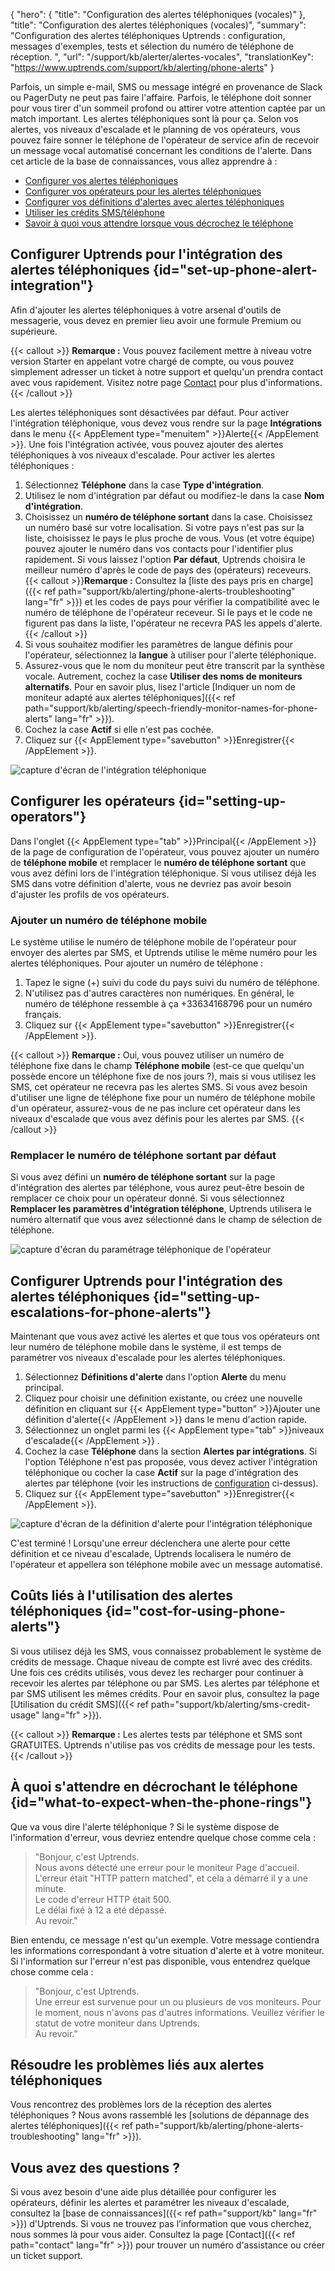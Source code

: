 {
  "hero": {
    "title": "Configuration des alertes téléphoniques (vocales)"
  },
  "title": "Configuration des alertes téléphoniques (vocales)",
"summary": "Configuration des alertes téléphoniques Uptrends : configuration, messages d'exemples, tests et sélection du numéro de téléphone de réception. ",
  "url": "/support/kb/alerter/alertes-vocales",
  "translationKey": "https://www.uptrends.com/support/kb/alerting/phone-alerts"
}

Parfois, un simple e-mail, SMS ou message intégré en provenance de Slack ou PagerDuty ne peut pas faire l'affaire. Parfois, le téléphone doit sonner pour vous tirer d'un sommeil profond ou attirer votre attention captée par un match important. Les alertes téléphoniques sont là pour ça. Selon vos alertes, vos niveaux d'escalade et le planning de vos opérateurs, vous pouvez faire sonner le téléphone de l'opérateur de service afin de recevoir un message vocal automatisé concernant les conditions de l'alerte. Dans cet article de la base de connaissances, vous allez apprendre à :

- [Configurer vos alertes téléphoniques](#set-up-phone-alert-integration)
- [Configurer vos opérateurs pour les alertes téléphoniques](#setting-up-operators)
- [Configurer vos définitions d'alertes avec alertes téléphoniques](#setting-up-escalations-for-phone-alerts)
- [Utiliser les crédits SMS/téléphone](#cost-for-using-phone-alerts)
- [Savoir à quoi vous attendre lorsque vous décrochez le téléphone](#what-to-expect-when-the-phone-rings)

## Configurer Uptrends pour l'intégration des alertes téléphoniques {id="set-up-phone-alert-integration"}

Afin d'ajouter les alertes téléphoniques à votre arsenal d'outils de messagerie, vous devez en premier lieu avoir une formule Premium ou supérieure.

{{< callout >}}
**Remarque :** Vous pouvez facilement mettre à niveau votre version Starter en appelant votre chargé de compte, ou vous pouvez simplement adresser un ticket à notre support et quelqu'un prendra contact avec vous rapidement. Visitez notre page [Contact](https://www.uptrends.com/contact) pour plus d'informations.
{{< /callout >}}

Les alertes téléphoniques sont désactivées par défaut. Pour activer l'intégration téléphonique, vous devez vous rendre sur la page **Intégrations** dans le menu {{< AppElement type="menuitem" >}}Alerte{{< /AppElement >}}. Une fois l'intégration activée, vous pouvez ajouter des alertes téléphoniques à vos niveaux d'escalade. Pour activer les alertes téléphoniques :

1. Sélectionnez **Téléphone** dans la case **Type d'intégration**.
2. Utilisez le nom d'intégration par défaut ou modifiez-le dans la case **Nom d'intégration**.
3. Choisissez un **numéro de téléphone sortant** dans la case. Choisissez un numéro basé sur votre localisation. Si votre pays n'est pas sur la liste, choisissez le pays le plus proche de vous. Vous (et votre équipe) pouvez ajouter le numéro dans vos contacts pour l'identifier plus rapidement. Si vous laissez l'option **Par défaut**, Uptrends choisira le meilleur numéro d'après le code de pays des (opérateurs) receveurs.  
   {{< callout >}}**Remarque :** Consultez la [liste des pays pris en charge]({{< ref path="support/kb/alerting/phone-alerts-troubleshooting" lang="fr" >}}) et les codes de pays pour vérifier la compatibilité avec le numéro de téléphone de l'opérateur receveur. Si le pays et le code ne figurent pas dans la liste, l'opérateur ne recevra PAS les appels d'alerte. {{< /callout >}}
4. Si vous souhaitez modifier les paramètres de langue définis pour l'opérateur, sélectionnez la **langue** à utiliser pour l'alerte téléphonique.
5. Assurez-vous que le nom du moniteur peut être transcrit par la synthèse vocale. Autrement, cochez la case **Utiliser des noms de moniteurs alternatifs**. Pour en savoir plus, lisez l'article [Indiquer un nom de moniteur adapté aux alertes téléphoniques]({{< ref path="support/kb/alerting/speech-friendly-monitor-names-for-phone-alerts" lang="fr" >}}).
6. Cochez la case **Actif** si elle n'est pas cochée.
7. Cliquez sur {{< AppElement type="savebutton" >}}Enregistrer{{< /AppElement >}}.

![capture d'écran de l'intégration téléphonique](/img/content/scr_integrations-phone.min.png)

## Configurer les opérateurs {id="setting-up-operators"}

Dans l'onglet {{< AppElement type="tab" >}}Principal{{< /AppElement >}} de la page de configuration de l'opérateur, vous pouvez ajouter un numéro de **téléphone mobile** et remplacer le **numéro de téléphone sortant** que vous avez défini lors de l'intégration téléphonique. Si vous utilisez déjà les SMS dans votre définition d'alerte, vous ne devriez pas avoir besoin d'ajuster les profils de vos opérateurs.

### Ajouter un numéro de téléphone mobile

Le système utilise le numéro de téléphone mobile de l'opérateur pour envoyer des alertes par SMS, et Uptrends utilise le même numéro pour les alertes téléphoniques. Pour ajouter un numéro de téléphone :

1. Tapez le signe (\+) suivi du code du pays suivi du numéro de téléphone.
2. N'utilisez pas d'autres caractères non numériques. En général, le numéro de téléphone ressemble à ça \+33634168796 pour un numéro français.
3. Cliquez sur {{< AppElement type="savebutton" >}}Enregistrer{{< /AppElement >}}.

{{< callout >}}
**Remarque :** Oui, vous pouvez utiliser un numéro de téléphone fixe dans le champ **Téléphone mobile** (est-ce que quelqu'un possède encore un téléphone fixe de nos jours ?), mais si vous utilisez les SMS, cet opérateur ne recevra pas les alertes SMS. Si vous avez besoin d'utiliser une ligne de téléphone fixe pour un numéro de téléphone mobile d'un opérateur, assurez-vous de ne pas inclure cet opérateur dans les niveaux d'escalade que vous avez définis pour les alertes par SMS.
{{< /callout >}}

### Remplacer le numéro de téléphone sortant par défaut

Si vous avez défini un **numéro de téléphone sortant** sur la page d'intégration des alertes par téléphone, vous aurez peut-être besoin de remplacer ce choix pour un opérateur donné. Si vous sélectionnez **Remplacer les paramètres d'intégration téléphone**, Uptrends utilisera le numéro alternatif que vous avez sélectionné dans le champ de sélection de téléphone.

![capture d'écran du paramétrage téléphonique de l'opérateur](/img/content/scr_integrations-override-phone-settings.min.png)
## Configurer Uptrends pour l'intégration des alertes téléphoniques {id="setting-up-escalations-for-phone-alerts"}

Maintenant que vous avez activé les alertes et que tous vos opérateurs ont leur numéro de téléphone mobile dans le système, il est temps de paramétrer vos niveaux d'escalade pour les alertes téléphoniques.

1. Sélectionnez **Définitions d'alerte** dans l'option **Alerte** du menu principal.
2. Cliquez pour choisir une définition existante, ou créez une nouvelle définition en cliquant sur {{< AppElement type="button" >}}Ajouter une définition d'alerte{{< /AppElement >}} dans le menu d'action rapide.
3. Sélectionnez un onglet parmi les {{< AppElement type="tab" >}}niveaux d'escalade{{< /AppElement >}} .
4. Cochez la case **Téléphone** dans la section **Alertes par intégrations**. Si l'option Téléphone n'est pas proposée, vous devez activer l'intégration téléphonique ou cocher la case **Actif** sur la page d'intégration des alertes par téléphone (voir les instructions de [configuration](#set-up-uptrends-for-phone-alert-integration) ci-dessus).
5. Cliquez sur {{< AppElement type="savebutton" >}}Enregistrer{{< /AppElement >}}.

![capture d'écran de la définition d'alerte pour l'intégration téléphonique](/img/content/scr_phone-integration-alert-definition.min.png)

C'est terminé ! Lorsqu'une erreur déclenchera une alerte pour cette définition et ce niveau d'escalade, Uptrends localisera le numéro de l'opérateur et appellera son téléphone mobile avec un message automatisé.

## Coûts liés à l'utilisation des alertes téléphoniques {id="cost-for-using-phone-alerts"}

Si vous utilisez déjà les SMS, vous connaissez probablement le système de crédits de message. Chaque niveau de compte est livré avec des crédits. Une fois ces crédits utilisés, vous devez les recharger pour continuer à recevoir les alertes par téléphone ou par SMS. Les alertes par téléphone et par SMS utilisent les mêmes crédits. Pour en savoir plus, consultez la page [Utilisation du crédit SMS]({{< ref path="support/kb/alerting/sms-credit-usage" lang="fr" >}}).

{{< callout >}}
**Remarque :** Les alertes tests par téléphone et SMS sont GRATUITES. Uptrends n'utilise pas vos crédits de message pour les tests.
{{< /callout >}}

## À quoi s'attendre en décrochant le téléphone {id="what-to-expect-when-the-phone-rings"}

Que va vous dire l'alerte téléphonique ? Si le système dispose de l'information d'erreur, vous devriez entendre quelque chose comme cela :

> "Bonjour, c'est Uptrends.  
> Nous avons détecté une erreur pour le moniteur Page d'accueil. L'erreur était "HTTP pattern matched", et cela a démarré il y a une minute.  
> Le code d'erreur HTTP était 500.  
> Le délai fixé à 12 a été dépassé.  
> Au revoir."

Bien entendu, ce message n'est qu'un exemple. Votre message contiendra les informations correspondant à votre situation d'alerte et à votre moniteur. Si l'information sur l'erreur n'est pas disponible, vous entendrez quelque chose comme cela :

> "Bonjour, c'est Uptrends.  
> Une erreur est survenue pour un ou plusieurs de vos moniteurs. Pour le moment, nous n'avons pas d'autres informations. Veuillez vérifier le statut de votre moniteur dans Uptrends.  
> Au revoir."

## Résoudre les problèmes liés aux alertes téléphoniques

Vous rencontrez des problèmes lors de la réception des alertes téléphoniques ? Nous avons rassemblé les [solutions de dépannage des alertes téléphoniques]({{< ref path="support/kb/alerting/phone-alerts-troubleshooting" lang="fr" >}}).

## Vous avez des questions ?

Si vous avez besoin d'une aide plus détaillée pour configurer les opérateurs, définir les alertes et paramétrer les niveaux d'escalade, consultez la [base de connaissances]({{< ref path="support/kb" lang="fr" >}}) d'Uptrends. Si vous ne trouvez pas l’information que vous cherchez, nous sommes là pour vous aider. Consultez la page [Contact]({{< ref path="contact" lang="fr" >}}) pour trouver un numéro d'assistance ou créer un ticket support.

